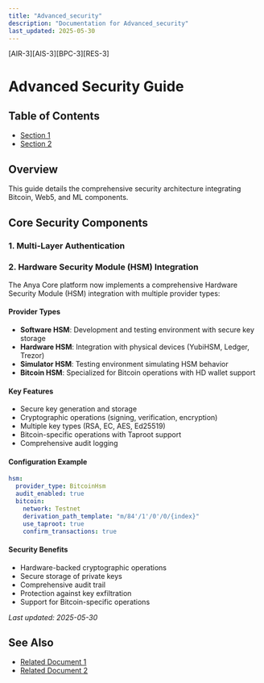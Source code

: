 ```yaml
---
title: "Advanced_security"
description: "Documentation for Advanced_security"
last_updated: 2025-05-30
---
```

[AIR-3][AIS-3][BPC-3][RES-3]


<!-- markdownlint-disable MD013 line-length -->

# Advanced Security Guide

## Table of Contents

- [Section 1](#section-1)
- [Section 2](#section-2)


## Overview
This guide details the comprehensive security architecture integrating Bitcoin, Web5, and ML components.

## Core Security Components

### 1. Multi-Layer Authentication

### 2. Hardware Security Module (HSM) Integration

The Anya Core platform now implements a comprehensive Hardware Security Module (HSM) integration with multiple provider types:

#### Provider Types

- **Software HSM**: Development and testing environment with secure key storage
- **Hardware HSM**: Integration with physical devices (YubiHSM, Ledger, Trezor)
- **Simulator HSM**: Testing environment simulating HSM behavior
- **Bitcoin HSM**: Specialized for Bitcoin operations with HD wallet support

#### Key Features

- Secure key generation and storage
- Cryptographic operations (signing, verification, encryption)
- Multiple key types (RSA, EC, AES, Ed25519)
- Bitcoin-specific operations with Taproot support
- Comprehensive audit logging

#### Configuration Example

```yaml
hsm:
  provider_type: BitcoinHsm
  audit_enabled: true
  bitcoin:
    network: Testnet
    derivation_path_template: "m/84'/1'/0'/0/{index}"
    use_taproot: true
    confirm_transactions: true
```

#### Security Benefits

- Hardware-backed cryptographic operations
- Secure storage of private keys
- Comprehensive audit trail
- Protection against key exfiltration
- Support for Bitcoin-specific operations

*Last updated: 2025-05-30*

## See Also

- [Related Document 1](../INSTALLATION.md)
- [Related Document 2](../INSTALLATION_REVIEW.md)
